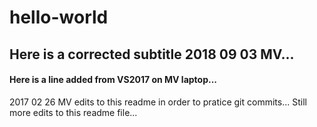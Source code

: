 # hello-world
## Here is a corrected subtitle 2018 09 03 MV...
#### Here is a line added from VS2017 on MV laptop... 
2017 02 26
MV edits to this readme in order to pratice git commits... 
Still more edits to this readme file...
